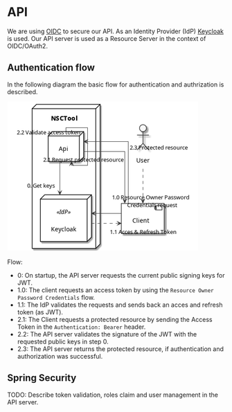 API
===

We are using [OIDC](https://connect2id.com/learn/openid-connect) to secure our API.
As an Identity Provider (IdP) [Keycloak](https://www.keycloak.org/) is used.
Our API server is used as a Resource Server in the context of OIDC/OAuth2.

## Authentication flow

In the following diagram the basic flow for authentication and authrization is described.

![A UML diagram describing Authentication](./authentication.png)

Flow:

- 0: On startup, the API server requests the current public signing keys for JWT.
- 1.0: The client requests an access token by using the `Resource Owner Password Credentials` flow.
- 1.1: The IdP validates the requests and sends back an acces and refresh token (as JWT).
- 2.1: The Client requests a protected resource by sending the Access Token in the `Authentication: Bearer` header.
- 2.2: The API server validates the signature of the JWT with the requested public keys in step 0.
- 2.3: The API server returns the protected resource, if authentication and authorization was successful.

## Spring Security

TODO: Describe token validation, roles claim and user management in the API server.
